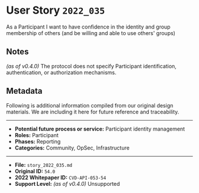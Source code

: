 
# User Story `2022_035` #

<!-- story-start -->As a Participant I want to have confidence in the identity and group membership of others (and be willing and able to use others' groups)<!-- story-end -->

## Notes ##

*(as of v0.4.0)*
The protocol does not specify Participant identification, authentication, or authorization mechanisms.


## Metadata ##

Following is additional information compiled from our original design materials.
We are including it here for future reference and traceability.

---

- **Potential future process or service:** Participant identity management
- **Roles:** Participant
- **Phases:** Reporting
- **Categories:** Community, OpSec, Infrastructure

---

- **File:** `story_2022_035.md`
- **Original ID:** `54.0`
- **2022 Whitepaper ID:** `CVD-API-053-54`
- **Support Level:** *(as of v0.4.0)* Unsupported
